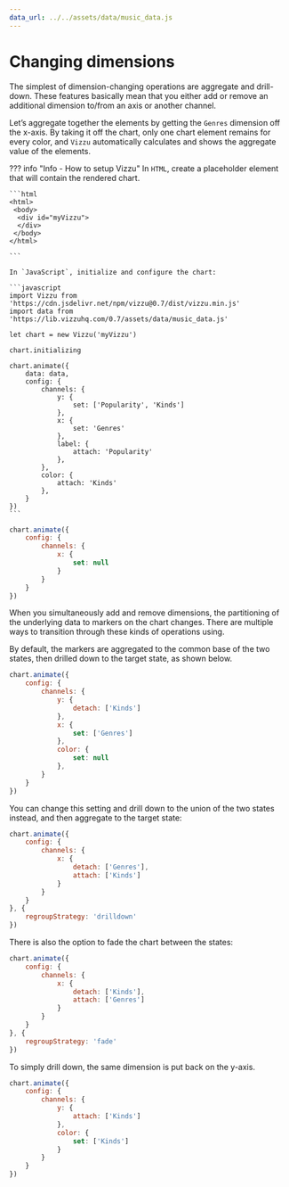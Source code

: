 ```yaml
---
data_url: ../../assets/data/music_data.js
---
```


# Changing dimensions

The simplest of dimension-changing operations are aggregate and drill-down.
These features basically mean that you either add or remove an additional
dimension to/from an axis or another channel.

Let’s aggregate together the elements by getting the `Genres` dimension off the
x-axis. By taking it off the chart, only one chart element remains for every
color, and `Vizzu` automatically calculates and shows the aggregate value of the
elements.

<div id="tutorial_01"></div>

??? info "Info - How to setup Vizzu"
    In `HTML`, create a placeholder element that will contain the rendered
    chart.

    ```html
    <html>
     <body>
      <div id="myVizzu">
      </div>
     </body>
    </html>

    ```

    In `JavaScript`, initialize and configure the chart:

    ```javascript
    import Vizzu from 'https://cdn.jsdelivr.net/npm/vizzu@0.7/dist/vizzu.min.js'
    import data from 'https://lib.vizzuhq.com/0.7/assets/data/music_data.js'

    let chart = new Vizzu('myVizzu')

    chart.initializing

    chart.animate({
        data: data,
        config: {
            channels: {
                y: {
                    set: ['Popularity', 'Kinds']
                },
                x: {
                    set: 'Genres'
                },
                label: {
                    attach: 'Popularity'
                },
            },
            color: {
                attach: 'Kinds'
            },
        }
    })
    ```

```javascript
chart.animate({
    config: {
        channels: {
            x: {
                set: null
            }
        }
    }
})
```

When you simultaneously add and remove dimensions, the partitioning of the
underlying data to markers on the chart changes. There are multiple ways to
transition through these kinds of operations using.

By default, the markers are aggregated to the common base of the two states,
then drilled down to the target state, as shown below.

<div id="tutorial_02"></div>

```javascript
chart.animate({
    config: {
        channels: {
            y: {
                detach: ['Kinds']
            },
            x: {
                set: ['Genres']
            },
            color: {
                set: null
            },
        }
    }
})
```

You can change this setting and drill down to the union of the two states
instead, and then aggregate to the target state:

<div id="tutorial_03"></div>

```javascript
chart.animate({
    config: {
        channels: {
            x: {
                detach: ['Genres'],
                attach: ['Kinds']
            }
        }
    }
}, {
    regroupStrategy: 'drilldown'
})
```

There is also the option to fade the chart between the states:

<div id="tutorial_04"></div>

```javascript
chart.animate({
    config: {
        channels: {
            x: {
                detach: ['Kinds'],
                attach: ['Genres']
            }
        }
    }
}, {
    regroupStrategy: 'fade'
})
```

To simply drill down, the same dimension is put back on the y-axis.

<div id="tutorial_05"></div>

```javascript
chart.animate({
    config: {
        channels: {
            y: {
                attach: ['Kinds']
            },
            color: {
                set: ['Kinds']
            }
        }
    }
})
```

<script src="../changing_dimensions.js"></script>
